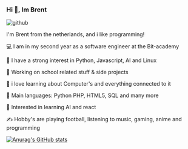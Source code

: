 ### Hi 👋, Im Brent
![github](https://img.shields.io/badge/GitHub-000000?style=for-the-badge&logo=GitHub&logoColor=white)

I'm Brent from the netherlands, and i like programming!

💻 I am in my second year as a  software engineer at the Bit-academy

📝 I have a strong interest in Python, Javascript,  AI and Linux

🔭 Working on school related stuff & side projects

🌱 i love learning about Computer's and everything connected to it

🌟 Main languages: Python PHP, HTML5, SQL and many more

🚩 Interested in learning AI and react

✍️ Hobby's are playing football, listening to music, gaming, anime and programming


[![Anurag's GitHub stats](https://github-readme-stats.vercel.app/api?username=brentgotte)](https://github.com/anuraghazra/github-readme-stats)


